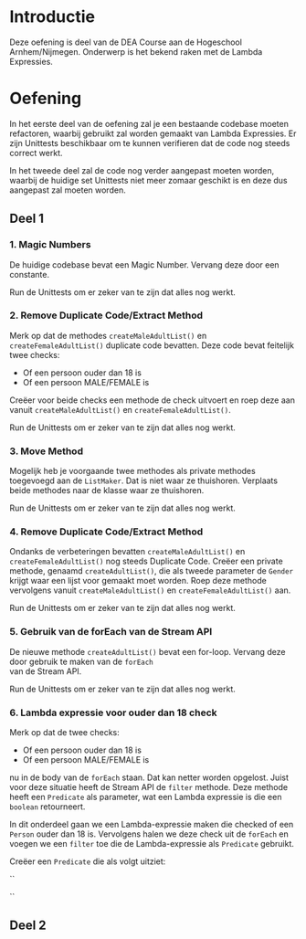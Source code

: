 # Introductie

Deze oefening is deel van de DEA Course aan de Hogeschool Arnhem/Nijmegen. 
Onderwerp is het bekend raken met de Lambda Expressies.

# Oefening

In het eerste deel van de oefening zal je een bestaande codebase moeten refactoren, waarbij
gebruikt zal worden gemaakt van Lambda Expressies. Er zijn Unittests beschikbaar om te kunnen
verifieren dat de code nog steeds correct werkt.

In het tweede deel zal de code nog verder aangepast moeten worden, waarbij de huidige set 
Unittests niet meer zomaar geschikt is en deze dus aangepast zal moeten worden.

## Deel 1

### 1. Magic Numbers
De huidige codebase bevat een Magic Number. Vervang deze door een constante. 

Run de Unittests om er zeker van te zijn dat alles nog werkt.

### 2. Remove Duplicate Code/Extract Method
Merk op dat de methodes `createMaleAdultList()` en `createFemaleAdultList()` duplicate code bevatten. Deze
code bevat feitelijk twee checks:
* Of een persoon ouder dan 18 is
* Of een persoon MALE/FEMALE is

Creëer voor beide checks een methode de check uitvoert en roep deze aan vanuit `createMaleAdultList()` en `createFemaleAdultList()`.

Run de Unittests om er zeker van te zijn dat alles nog werkt.

### 3. Move Method
Mogelijk heb je voorgaande twee methodes als private methodes toegevoegd aan de `ListMaker`. Dat is niet waar
ze thuishoren. Verplaats beide methodes naar de klasse waar ze thuishoren.

Run de Unittests om er zeker van te zijn dat alles nog werkt.

### 4. Remove Duplicate Code/Extract Method
Ondanks de verbeteringen bevatten `createMaleAdultList()` en `createFemaleAdultList()` nog
steeds Duplicate Code. Creëer een private methode, genaamd `createAdultList()`, die als tweede parameter de
`Gender` krijgt waar een lijst voor gemaakt moet worden. Roep deze methode vervolgens vanuit
`createMaleAdultList()` en `createFemaleAdultList()` aan.

Run de Unittests om er zeker van te zijn dat alles nog werkt.

### 5. Gebruik van de forEach van de Stream API
De nieuwe methode `createAdultList()` bevat een for-loop. Vervang deze door gebruik te maken van de `forEach`  
van de Stream API. 

Run de Unittests om er zeker van te zijn dat alles nog werkt.

### 6. Lambda expressie voor ouder dan 18 check
Merk op dat de twee checks:

* Of een persoon ouder dan 18 is
* Of een persoon MALE/FEMALE is

nu in de body van de `forEach` staan. Dat kan netter worden opgelost. Juist voor deze situatie heeft de Stream API
de `filter` methode. Deze methode heeft een `Predicate` als parameter, wat een Lambda expressie is die een `boolean` 
retourneert. 

In dit onderdeel gaan we een Lambda-expressie maken die checked of een `Person` ouder dan 18 is. Vervolgens halen we
deze check uit de `forEach` en voegen we een `filter` toe die de Lambda-expressie als `Predicate` gebruikt.

Creëer een `Predicate` die als volgt uitziet:

``

``



## Deel 2

